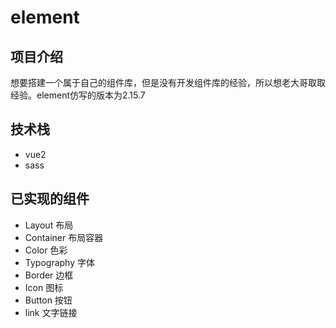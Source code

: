 # element
## 项目介绍
想要搭建一个属于自己的组件库，但是没有开发组件库的经验，所以想老大哥取取经验。element仿写的版本为2.15.7
## 技术栈
* vue2
* sass
## 已实现的组件
* Layout 布局
* Container 布局容器
* Color 色彩
* Typography 字体
* Border 边框
* Icon 图标
* Button 按钮
* link 文字链接
